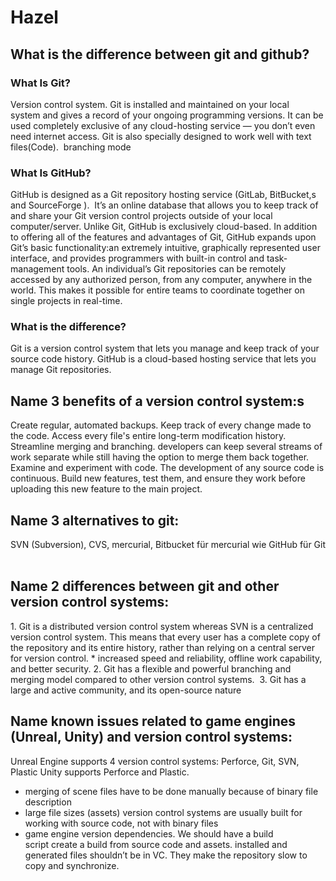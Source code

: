 # Hazel
## What is the difference between git and github?
### What Is Git?
Version control system. Git is installed and maintained on your local system and gives a record of your ongoing programming versions. It can be used completely exclusive of any cloud-hosting service — you don’t even need internet access. Git is also specially designed to work well with text files(Code).  branching mode
 
### What Is GitHub?
GitHub is designed as a Git repository hosting service (GitLab, BitBucket,s and SourceForge ).  It’s an online database that allows you to keep track of and share your Git version control projects outside of your local computer/server. 
Unlike Git, GitHub is exclusively cloud-based. In addition to offering all of the features and advantages of Git, GitHub expands upon Git’s basic functionality:an extremely intuitive, graphically represented user interface, and provides programmers with built-in control and task-management tools. 
An individual’s Git repositories can be remotely accessed by any authorized person, from any computer, anywhere in the world. This makes it possible for entire teams to coordinate together on single projects in real-time.

### What is the difference?
Git is a version control system that lets you manage and keep track of your source code history. GitHub is a cloud-based hosting service that lets you manage Git repositories. 
 
## Name 3 benefits of a version control system:s
Create regular, automated backups.
Keep track of every change made to the code.
Access every file's entire long-term modification history.
Streamline merging and branching. developers can keep several streams of work separate while still having the option to merge them back together.
Examine and experiment with code. The development of any source code is continuous. Build new features, test them, and ensure they work before uploading this new feature to the main project.
 
## Name 3 alternatives to git:
SVN (Subversion), CVS, mercurial, 
Bitbucket für mercurial wie GitHub für Git
 
## Name 2 differences between git and other version control systems:
1. Git is a distributed version control system whereas SVN is a centralized version control system. This means that every user has a complete copy of the repository and its entire history, rather than relying on a central server for version control. 
	* increased speed and reliability, offline work capability, and better security.
2. Git has a flexible and powerful branching and merging model compared to other version control systems. 
3. Git has a large and active community, and its open-source nature
 
## Name known issues related to game engines (Unreal, Unity) and version control systems: 
Unreal Engine supports 4 version control systems: Perforce, Git, SVN, Plastic
Unity supports Perforce and Plastic.
* merging of scene files have to be done manually because of binary file description 
* large file sizes (assets) version control systems are usually built for working with source code, not with binary files
* game engine version dependencies. We should have a build script create a build from source code and assets. installed and generated files shouldn’t be in VC. They make the repository slow to copy and synchronize.
 

